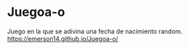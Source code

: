 # Juegoa-o
Juego en la que se adivina una fecha de nacimiento random.
https://emerson14.github.io/Juegoa-o/
